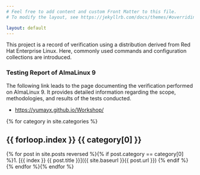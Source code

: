 ```yaml
---
# Feel free to add content and custom Front Matter to this file.
# To modify the layout, see https://jekyllrb.com/docs/themes/#overriding-theme-defaults

layout: default
---
```


This project is a record of verification using a distribution derived from Red Hat Enterprise Linux.
Here, commonly used commands and configuration collections are introduced.

### Testing Report of AlmaLinux 9

The following link leads to the page documenting the verification performed on AlmaLinux 9. It provides detailed information regarding the scope, methodologies, and results of the tests conducted.

- <https://yumayx.github.io/Workshop/>

{% for category in  site.categories %}
## {{ forloop.index }} {{ category[0] }}
{% for post in site.posts reversed %}{% if post.category == category[0] %}1. [{{ index }} {{ post.title }}]({{ site.baseurl }}{{ post.url }})
{% endif %}{% endfor %}{% endfor %}

